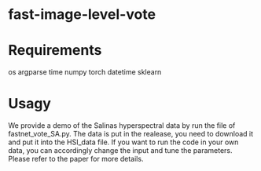 # fast-image-level-vote

# Requirements
os
argparse
time
numpy
torch
datetime
sklearn

# Usagy

We provide a demo of the Salinas hyperspectral data by run the file of fastnet_vote_SA.py. The data is put in the realease, you need to download it and put it into the HSI_data file. If you want to run the code in your own data, you can accordingly change the input and tune the parameters. Please refer to the paper for more details.
